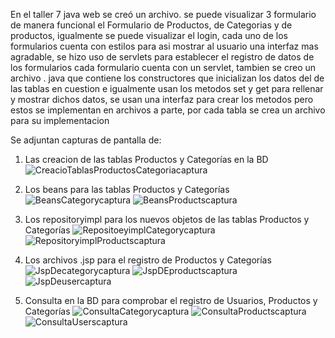En el taller 7 java web se creó un archivo. se puede visualizar 3 formulario de manera funcional el Formulario de Productos, de Categorias y de productos, igualmente se puede visualizar el login, cada uno de los formularios cuenta con estilos para asi mostrar al usuario una interfaz mas agradable, se hizo uso de servlets para establecer el registro de datos de los formularios cada formulario cuenta con un servlet, tambien se creo un archivo . java que contiene los constructores que inicializan los datos del de las tablas en cuestion e igualmente usan los metodos set y get para rellenar y mostrar dichos datos, se usan una interfaz para crear los metodos pero estos se implementan en archivos a parte, por cada tabla se crea un archivo para su implementacion

Se adjuntan capturas de pantalla de:

1. Las creacion de las tablas Productos y Categorías en la BD
![CreacioTablasProductosCategoriacaptura](https://github.com/juanestebanmurciaramirez0624/Taller7-Java/assets/116554534/6b62f8f3-291a-4b11-b9fa-e342331f3723)

2. Los beans para las tablas Productos y Categorías
![BeansCategorycaptura](https://github.com/juanestebanmurciaramirez0624/Taller7-Java/assets/116554534/f038c72d-a666-4539-aca1-5d947c8289fe)
![BeansProductscaptura](https://github.com/juanestebanmurciaramirez0624/Taller7-Java/assets/116554534/63e1b127-ccee-4705-96db-010d07178d4b)

3. Los repositoryimpl para los nuevos objetos de las tablas Productos y Categorías
![RepositoeyimplCategorycaptura](https://github.com/juanestebanmurciaramirez0624/Taller7-Java/assets/116554534/63bee0c2-5ef3-4828-9335-77503909632e)
![RepositoryimplProductscaptura](https://github.com/juanestebanmurciaramirez0624/Taller7-Java/assets/116554534/33f2e9c2-00de-443e-932e-4121a35bee62)

4. Los archivos .jsp para el registro de Productos y Categorías
![JspDecategorycaptura](https://github.com/juanestebanmurciaramirez0624/Taller7-Java/assets/116554534/252d4b90-e22e-41fd-b5b2-1866b51a89ce)
![JspDEproductscaptura](https://github.com/juanestebanmurciaramirez0624/Taller7-Java/assets/116554534/64cc1765-45b8-4562-b392-c97c9f3e3492)
![JspDeusercaptura](https://github.com/juanestebanmurciaramirez0624/Taller7-Java/assets/116554534/e970ac5c-8683-45ba-b992-bfb263756d83)

5. Consulta en la BD para comprobar el registro de Usuarios, Productos y Categorías
![ConsultaCategorycaptura](https://github.com/juanestebanmurciaramirez0624/Taller7-Java/assets/116554534/79f6f257-1c2d-4293-9b29-830e6380b005)
![ConsultaProductscaptura](https://github.com/juanestebanmurciaramirez0624/Taller7-Java/assets/116554534/ad39e022-cc68-4ed3-8c42-67a6993d8a92)
![ConsultaUserscaptura](https://github.com/juanestebanmurciaramirez0624/Taller7-Java/assets/116554534/6db613d6-ccbb-4d58-a35a-ee0cc296ea3f)


